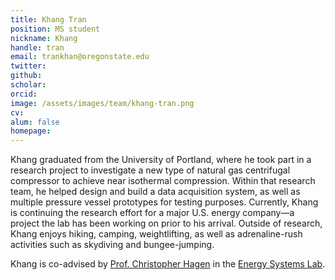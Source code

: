 ```yaml
---
title: Khang Tran
position: MS student
nickname: Khang
handle: tran
email: trankhan@oregonstate.edu
twitter:
github:
scholar:
orcid:
image: /assets/images/team/khang-tran.png
cv:
alum: false
homepage:
---
```

Khang graduated from the University of Portland, where he took part in a research project to investigate a new type of natural gas centrifugal compressor to achieve near isothermal compression. Within that research team, he helped design and build a data acquisition system, as well as multiple pressure vessel prototypes for testing purposes. Currently, Khang is continuing the research effort for a major U.S. energy company—a project the lab has been working on prior to his arrival. Outside of research, Khang enjoys hiking, camping, weightlifting, as well as adrenaline-rush activities such as skydiving and bungee-jumping.

Khang is co-advised by [Prof. Christopher Hagen](http://osucascades.edu/energy-systems-lab/dr-christopher-hagen) in the [Energy Systems Lab].


[Quarter 6, Linh Trung Ward, Thu Duc District, Ho Chi Minh City]: http://oregonstate.edu/
[Room E5.1, Block E, University of Information Technology, VNU-HCM]: http://mime.oregonstate.edu
[Energy Systems Lab]: http://osucascades.edu/energy-systems-lab/
